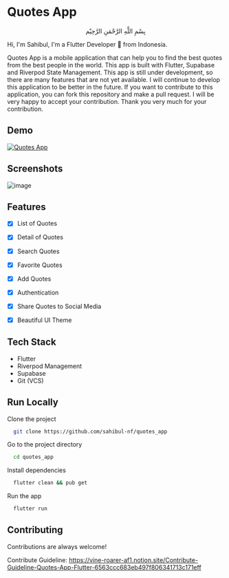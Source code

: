 
# Quotes App

<p align="center">بِسْمِ اللَّهِ الرَّحْمَنِ الرَّحِيْم</p> 

Hi, I'm Sahibul, I'm a Flutter Developer 🚀 from Indonesia.

Quotes App is a mobile application that can help you to find the best quotes from the best people in the world. This app is built with Flutter, Supabase and Riverpod State Management. This app is still under development, so there are many features that are not yet available. I will continue to develop this application to be better in the future. If you want to contribute to this application, you can fork this repository and make a pull request. I will be very happy to accept your contribution. Thank you very much for your contribution.


## Demo

[![Quotes App](https://cdn.loom.com/sessions/thumbnails/d117279d89c744a294c00c758403f38e-1696188840539-with-play.gif)](https://www.loom.com/share/d117279d89c744a294c00c758403f38e)


## Screenshots

![image](https://github.com/sahibul-nf/quotes_app/assets/67043376/4c446747-7550-4673-9503-10c5780bb4a2)

## Features

- [x]   List of Quotes
- [x]   Detail of Quotes
- [x]   Search Quotes
- [x]   Favorite Quotes
- [x]   Add Quotes
- [x]   Authentication
- [x]   Share Quotes to Social Media
- [x]   Beautiful UI Theme


## Tech Stack

- Flutter
- Riverpod Management
- Supabase
- Git (VCS)


## Run Locally

Clone the project

```bash
  git clone https://github.com/sahibul-nf/quotes_app
```

Go to the project directory

```bash
  cd quotes_app
```

Install dependencies

```bash
  flutter clean && pub get
```

Run the app

```bash
  flutter run
```


## Contributing

Contributions are always welcome!

Contribute Guideline:
https://vine-roarer-af1.notion.site/Contribute-Guideline-Quotes-App-Flutter-6563ccc683eb497f806341713c171eff

